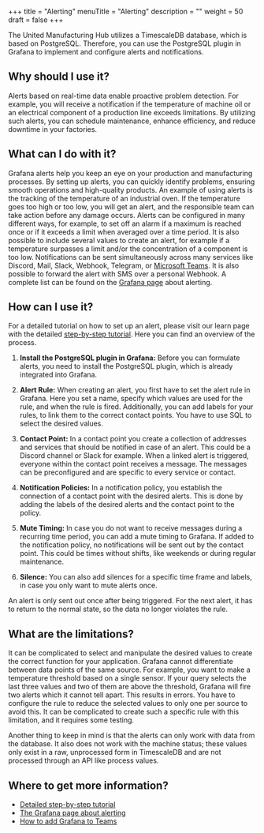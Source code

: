 +++
title = "Alerting"
menuTitle = "Alerting"
description = ""
weight = 50
draft = false
+++

  The United Manufacturing Hub utilizes a TimescaleDB database, which is based 
  on PostgreSQL. Therefore, you can use the PostgreSQL plugin in Grafana to 
  implement and configure alerts and notifications.


## Why should I use it?

  Alerts based on real-time data enable proactive problem detection.
  For example, you will receive a notification if the temperature of machine
  oil or an electrical component of a production line exceeds limitations.
  By utilizing such alerts, you can schedule maintenance, enhance efficiency, 
  and reduce downtime in your factories.

## What can I do with it?

  Grafana alerts help you keep an eye on your production and manufacturing 
  processes. By setting up alerts, you can quickly identify problems,
  ensuring smooth operations and high-quality products. 
  An example of using alerts is the tracking of the temperature 
  of an industrial oven. If the temperature goes too high or too low, you 
  will get an alert, and the responsible team can take action before any damage 
  occurs. Alerts can be configured in many different ways, for example,
  to set off an alarm if a maximum is reached once or if it exceeds a limit when
  averaged over a time period. It is also possible to include several values
  to create an alert, for example if a temperature surpasses a limit and/or the 
  concentration of a component is too low. Notifications can be sent
  simultaneously across many services like Discord, Mail, Slack, Webhook,
  Telegram, or [Microsoft Teams](https://learn.umh.app/blog/how-to-install-grafana-alerts-in-microsoft-teams/). It is also possible to forward the alert with
  SMS over a personal Webhook. A complete list can be found on the
  [Grafana page](https://grafana.com/docs/grafana/latest/alerting/manage-notifications/manage-contact-points/configure-integrations/)
  about alerting.

## How can I use it?

  For a detailed tutorial on how to set up an alert, please visit our learn page 
  with the detailed [step-by-step tutorial](https://learn.umh.app/alerts-in-grafana/). Here you
  can find an overview of the process. 

1. **Install the PostgreSQL plugin in Grafana:**
  Before you can formulate alerts, you need to install the PostgreSQL plugin, 
  which is already integrated into Grafana.
  
2. **Alert Rule:**
  When creating an alert, you first have to set the alert rule in Grafana. Here
  you set a name, specify which values are used for the rule, and
  when the rule is fired. Additionally, you can add labels for your rules,
  to link them to the correct contact points. You have to use SQL to select the 
  desired values.

3. **Contact Point:**
  In a contact point you create a collection of addresses and services that 
  should be notified in case of an alert. This could be a Discord channel or
  Slack for example. When a linked alert is triggered, everyone within the 
  contact point receives a message. The messages can be preconfigured and are 
  specific to every service or contact.

4. **Notification Policies:**
  In a notification policy, you establish the connection of a contact point 
  with the desired alerts. This is done by adding the labels of the desired
  alerts and the contact point to the policy.

5. **Mute Timing:**
  In case you do not want to receive messages during a recurring time 
  period, you can add a mute timing to Grafana. If added to the notification 
  policy, no notifications will be sent out by the contact point. This could be 
  times without shifts, like weekends or during regular maintenance.

6. **Silence:**
  You can also add silences for a specific time frame and labels, in case 
  you only want to mute alerts once.

  An alert is only sent out once 
  after being triggered. For the next alert, it has to return to the normal 
  state, so the data no longer violates the rule.

## What are the limitations?

  It can be complicated to select and manipulate the desired values to create
  the correct function for your application. Grafana cannot
  differentiate between data points of the same source. For example, you
  want to make a  temperature threshold based on a single sensor.
  If your query selects the last three values and two of them are above the
  threshold, Grafana will fire two alerts which it cannot tell apart.
  This results in errors. You have to configure the rule to reduce the selected 
  values to only one per source to avoid this.
  It can be complicated to create such a specific rule with this limitation, and
  it requires some testing. 
  
  Another thing to keep in mind is that the alerts can only work with data from
  the database. It also does not work with the machine status; these values only 
  exist in a raw, unprocessed form in TimescaleDB and are not processed through 
  an API like process values.

## Where to get more information?
  - [Detailed step-by-step tutorial](https://learn.umh.app/course/alerts-in-grafana/)
  - [The Grafana page about alerting](https://grafana.com/docs/grafana/latest/alerting/)
  - [How to add Grafana to Teams](https://learn.umh.app/blog/how-to-install-grafana-alerts-in-microsoft-teams/)
